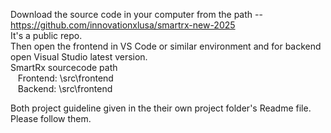 

Download the source code in your computer from the path -- https://github.com/innovationxlusa/smartrx-new-2025<br/>
It's a public repo.<br/>
Then open the frontend in VS Code or similar environment and for backend open Visual Studio latest version.<br/>
SmartRx sourcecode path<br/>
&nbsp;&nbsp;&nbsp;Frontend: \src\frontend<br/>
&nbsp;&nbsp;&nbsp;Backend: \src\frontend<br/>

Both project guideline given in the their own project folder's Readme file. Please follow them.<br/>


